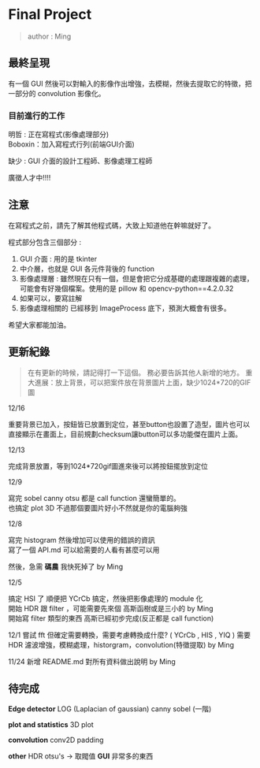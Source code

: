 # Final Project 
> author : Ming

## 最終呈現
有一個 GUI 然後可以對輸入的影像作出增強，去模糊，然後去提取它的特徵，把一部分的 convolution 影像化。

### 目前進行的工作

明哲 : 正在寫程式(影像處理部分)\
Boboxin：加入寫程式行列(前端GUI介面)

缺少 : GUI 介面的設計工程師、影像處理工程師

廣徵人才中!!!!


## 注意
在寫程式之前，請先了解其他程式碼，大致上知道他在幹嘛就好了。

程式部分包含三個部分 : 
1. GUI 介面 : 用的是 tkinter
2. 中介層，也就是 GUI 各元件背後的 function
3. 影像處理層 : 雖然現在只有一個，但是會把它分成基礎的處理跟複雜的處理，可能會有好幾個檔案。使用的是 pillow 和 opencv-python==4.2.0.32
4. 如果可以，要寫註解
5. 影像處理相關的 已經移到 ImageProcess 底下，預測大概會有很多。

希望大家都能加油。

## 更新紀錄
> 在有更新的時候，請記得打一下這個。
> 務必要告訴其他人新增的地方。
> 重大進展：放上背景，可以把案件放在背景圖片上面，缺少1024*720的GIF圖


12/16

重要背景已加入，按鈕皆已放置到定位，甚至button也設置了造型，圖片也可以直接顯示在畫面上，目前規劃checksum讓button可以多功能傑在圖片上面。

12/13

完成背景放置，等到1024*720gif圖進來後可以將按鈕擺放到定位


12/9 

寫完 sobel canny otsu 都是 call function 還蠻簡單的。\
也搞定 plot 3D 不過那個要圖片好小不然就是你的電腦夠強

12/8

寫完 histogram 然後增加可以使用的錯誤的資訊 \
寫了一個 API.md 可以給需要的人看有甚麼可以用

然後，急需 **碼農** 我快死掉了 by Ming

12/5 

搞定 HSI 了 順便把 YCrCb 搞定，然後把影像處理的 module 化 \
開始 HDR 跟 filter ，可能需要先來個 高斯函樹或是三小的 by Ming\
開始寫 filter 類型的東西 高斯已經初步完成(反正都是 call function)
 
12/1 嘗試 fft 但確定需要轉換，需要考慮轉換成什麼? ( YCrCb , HIS , YIQ ) 
     需要 HDR 濾波增強，模糊處理，historgram，convolution(特徵提取) by Ming

11/24 新增 README.md 對所有資料做出說明 by Ming 



## 待完成


**Edge detector**
LOG (Laplacian of gaussian)
canny 
sobel (一階) 

**plot and statistics**
3D plot 

**convolution**
conv2D
padding

**other**
HDR
otsu's -> 取閥值 
**GUI**
非常多的東西
